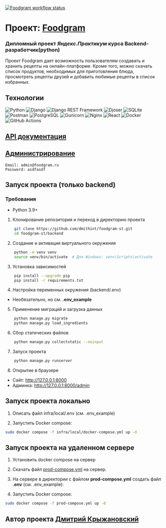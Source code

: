 [![Foodgram workflow status](https://github.com/dmithint/foodgram-st/actions/workflows/main.yml/badge.svg)](https://github.com/dmithint/foodgram-st/actions/workflows/main.yml)

# Проект: [Foodgram](http://194.87.69.242/)
### Дипломный проект *Яндекс.Практикум* курса Backend-разработчик(python)

Проект Foodgram дает возможность пользователям создавать и хранить рецепты на онлайн-платформе. Кроме того, можно скачать список продуктов, необходимых для приготовления блюда, просмотреть рецепты друзей и добавить любимые рецепты в список избранных.

## Технологии
![Python](https://img.shields.io/badge/Python-3776AB?style=for-the-badge&logo=python&logoColor=white)
![Django](https://img.shields.io/badge/Django-092E20?style=for-the-badge&logo=django&logoColor=white)
![Django REST Framework](https://img.shields.io/badge/Django%20REST%20Framework-092E20?style=for-the-badge&logo=django&logoColor=white)
![Djoser](https://img.shields.io/badge/Djoser-092E20?style=for-the-badge&logo=django&logoColor=white)
![SQLite](https://img.shields.io/badge/SQLite-003B57?style=for-the-badge&logo=sqlite&logoColor=white)
![Postman](https://img.shields.io/badge/Postman-FF6C37?style=for-the-badge&logo=postman&logoColor=white)
![PostgreSQL](https://img.shields.io/badge/PostgreSQL-4169E1?style=for-the-badge&logo=postgresql&logoColor=white)
![Gunicorn](https://img.shields.io/badge/Gunicorn-499848?style=for-the-badge&logo=gunicorn&logoColor=white)
![Nginx](https://img.shields.io/badge/Nginx-009639?style=for-the-badge&logo=nginx&logoColor=white)
![React](https://img.shields.io/badge/React-61DAFB?style=for-the-badge&logo=react&logoColor=black)
![Docker](https://img.shields.io/badge/Docker-2496ED?style=for-the-badge&logo=docker&logoColor=white)
![GitHub Actions](https://img.shields.io/badge/GitHub_Actions-2088FF?style=for-the-badge&logo=github-actions&logoColor=white)

## [API документация](http://194.87.69.242/redoc/)

## [Администрирование](http://194.87.69.242/admin/)

    Email: admin@foodgram.ru
    Password: asdfasdf

## Запуск проекта (только backend)

### Требования
* Python 3.9+

1. Клонирование репозитория и переход в директорию проекта
``` bash
    git clone https://github.com/dmithint/foodgram-st.git
    cd foodgram-st/backend
```

2. Создание и активация виртуального окружения
``` bash
    python -m venv venv
    source venv/bin/activate  # Для Windows: venv\Scripts\activate
```

3. Установка зависимостей
``` bash
    pip install --upgrade pip
    pip install -r requirements.txt
```

4. Настройка переменных окружения (backend/.env)

* Необязательно, но см. **.env_example**

5. Применение миграций и загрузка данных
``` bash
    python manage.py migrate
    python manage.py load_ingredients
```

6. Сбор статических файлов
``` bash
    python manage.py collectstatic --noinput
```

7. Запуск проекта
``` bash
    python manage.py runserver
```

8. Открытие в браузере

* Сайт: http://127.0.0.1:8000
* Админка: http://127.0.0.1:8000/admin


## Запуск проекта локально

1. Описать файл infra/local/.env (см. .env_example)

2. Запустить Docker compose:
``` bash
sudo docker compose -f infra/local/docker-compose.yml up -d
```

## Запуск проекта на удаленном сервере

1. Установить docker compose на сервер

2. Скачать файл [prod-compose.yml](https://github.com/dmithint/foodgram-st/blob/main/infra/prod/prod-compose.yml) на сервер.

3. На сервере в директории с файлом **prod-compose.yml** создать файл  **.env** (см. .env_example):

4. Запустить Docker compose:
``` bash
sudo docker compose -f prod-compose.yml up -d
```

## Автор проекта [**Дмитрий Крыжановский**](https://github.com/dmithint)
